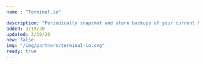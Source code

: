 ```yaml
---
name : "Terminal.io"

description: "Periodically snapshot and store backups of your current MongoDB instance"
added: 3/19/20
updated: 3/19/20
new: false
img: "/img/partners/terminal-io.svg"
ready: true
---
```

